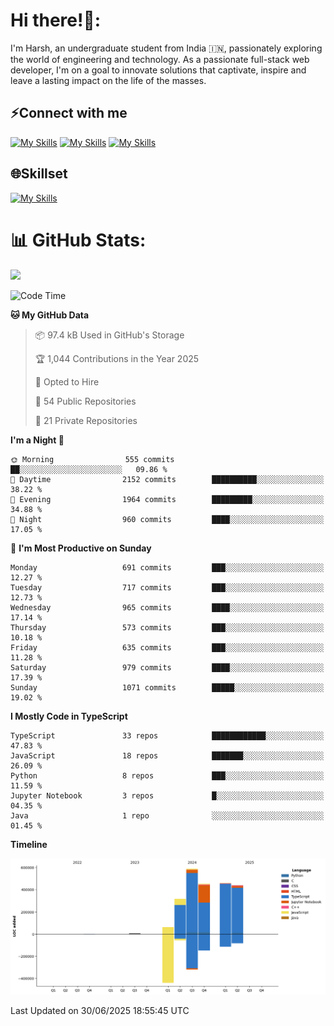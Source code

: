 
# Hi there!👋:
<p> I'm Harsh, an undergraduate student from India 🇮🇳, passionately exploring the world of engineering and technology. As a passionate full-stack web developer, I'm on a goal to innovate solutions that captivate, inspire and leave a lasting impact on the life of the masses. </p>

## ⚡Connect with me

[![My Skills](https://skillicons.dev/icons?i=gmail)](mailto:harshpandey.tech@gmail.com) [![My Skills](https://skillicons.dev/icons?i=linkedin)](https://linkedin.com/in/harsh3dev) [![My Skills](https://skillicons.dev/icons?i=twitter)](https://x.com/harshxai)

## 🌐Skillset
[![My Skills](https://skillicons.dev/icons?i=js,ts,react,nextjs,nodejs,tailwind,mongo,express,postgres,prisma,html,css,docker,aws,cpp,git,vscode,figma)](https://skillicons.dev)


# 📊 GitHub Stats:
![](https://komarev.com/ghpvc/?username=harsh3dev)

<!--START_SECTION:waka-->
![Code Time](http://img.shields.io/badge/Code%20Time-242%20hrs%2030%20mins-blue)

**🐱 My GitHub Data** 

> 📦 97.4 kB Used in GitHub's Storage 
 > 
> 🏆 1,044 Contributions in the Year 2025
 > 
> 💼 Opted to Hire
 > 
> 📜 54 Public Repositories 
 > 
> 🔑 21 Private Repositories 
 > 
**I'm a Night 🦉** 

```text
🌞 Morning                555 commits         ██░░░░░░░░░░░░░░░░░░░░░░░   09.86 % 
🌆 Daytime                2152 commits        ██████████░░░░░░░░░░░░░░░   38.22 % 
🌃 Evening                1964 commits        █████████░░░░░░░░░░░░░░░░   34.88 % 
🌙 Night                  960 commits         ████░░░░░░░░░░░░░░░░░░░░░   17.05 % 
```
📅 **I'm Most Productive on Sunday** 

```text
Monday                   691 commits         ███░░░░░░░░░░░░░░░░░░░░░░   12.27 % 
Tuesday                  717 commits         ███░░░░░░░░░░░░░░░░░░░░░░   12.73 % 
Wednesday                965 commits         ████░░░░░░░░░░░░░░░░░░░░░   17.14 % 
Thursday                 573 commits         ███░░░░░░░░░░░░░░░░░░░░░░   10.18 % 
Friday                   635 commits         ███░░░░░░░░░░░░░░░░░░░░░░   11.28 % 
Saturday                 979 commits         ████░░░░░░░░░░░░░░░░░░░░░   17.39 % 
Sunday                   1071 commits        █████░░░░░░░░░░░░░░░░░░░░   19.02 % 
```


**I Mostly Code in TypeScript** 

```text
TypeScript               33 repos            ████████████░░░░░░░░░░░░░   47.83 % 
JavaScript               18 repos            ███████░░░░░░░░░░░░░░░░░░   26.09 % 
Python                   8 repos             ███░░░░░░░░░░░░░░░░░░░░░░   11.59 % 
Jupyter Notebook         3 repos             █░░░░░░░░░░░░░░░░░░░░░░░░   04.35 % 
Java                     1 repo              ░░░░░░░░░░░░░░░░░░░░░░░░░   01.45 % 
```



**Timeline**

![Lines of Code chart](https://raw.githubusercontent.com/harsh3dev/harsh3dev/main/assets/bar_graph.png)


 Last Updated on 30/06/2025 18:55:45 UTC
<!--END_SECTION:waka-->

